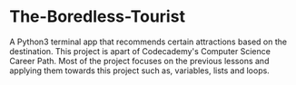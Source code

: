 # The-Boredless-Tourist
A Python3 terminal app that recommends certain attractions based on the destination.
This project is apart of Codecademy's Computer Science Career Path. Most of the project focuses on the previous lessons
and applying them towards this project such as, variables, lists and loops.
